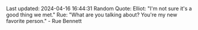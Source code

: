 Last updated: 2024-04-16 16:44:31
Random Quote: Elliot: "I'm not sure it's a good thing we met."
Rue: "What are you talking about? You're my new favorite person." - Rue Bennett
